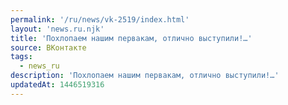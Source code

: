 ```yaml
---
permalink: '/ru/news/vk-2519/index.html'
layout: 'news.ru.njk'
title: 'Похлопаем нашим первакам, отлично выступили!…'
source: ВКонтакте
tags:
  - news_ru
description: 'Похлопаем нашим первакам, отлично выступили!…'
updatedAt: 1446519316
---
```

